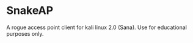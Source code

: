 # SnakeAP
A rogue access point client for kali linux 2.0 (Sana). Use for educational purposes only.
